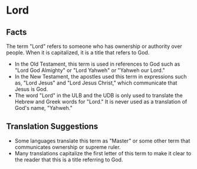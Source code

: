 # Lord

## Facts

The term "Lord" refers to someone who has ownership or authority over people. When it is capitalized, it is a title that refers to God.

* In the Old Testament, this term is used in references to God such as "Lord God Almighty" or "Lord Yahweh" or "Yahweh our Lord."
* In the New Testament, the apostles used this term in expressions such as, "Lord Jesus" and "Lord Jesus Christ," which communicate that Jesus is God.
* The word "Lord" in the ULB and the UDB is only used to translate the Hebrew and Greek words for "Lord." It is never used as a translation of God's name, "Yahweh."


## Translation Suggestions



* Some languages translate this term as "Master" or some other term that communicates ownership or supreme ruler.
* Many translations capitalize the first letter of this term to make it clear to the reader that this is a title referring to God.